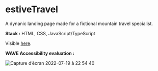 # estiveTravel
A dynanic landing page made for a fictional mountain travel specialist.

**Stack :** HTML, CSS, JavaScript/TypeScript

Visible [here](https://fabiandeneuville.github.io/estiveTravel/).

**WAVE Accessibility evaluation :**

![Capture d’écran 2022-07-19 à 22 54 40](https://user-images.githubusercontent.com/94392055/179846801-556211b6-ee93-4288-abe6-c1077e2d33a0.png)
